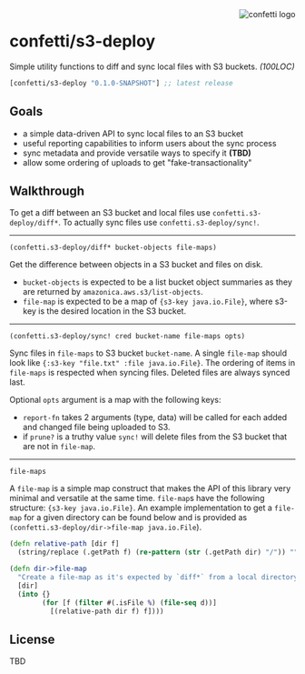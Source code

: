 <img src="https://cloud.githubusercontent.com/assets/97496/11431670/0ef1bb58-949d-11e5-83f7-d07cf1dd89c7.png" alt="confetti logo" align="right" />

# confetti/s3-deploy

Simple utility functions to diff and sync local files with S3 buckets. *(100LOC)*

[](dependency)
```clojure
[confetti/s3-deploy "0.1.0-SNAPSHOT"] ;; latest release
```
[](/dependency)

## Goals

- a simple data-driven API to sync local files to an S3 bucket
- useful reporting capabilities to inform users about the sync process
- sync metadata and provide versatile ways to specify it **(TBD)**
- allow some ordering of uploads to get "fake-transactionality"

## Walkthrough

To get a diff between an S3 bucket and local files use `confetti.s3-deploy/diff*`. To actually sync files use `confetti.s3-deploy/sync!`.

---

`(confetti.s3-deploy/diff* bucket-objects file-maps)`

Get the difference between objects in a S3 bucket and files on disk.

- `bucket-objects` is expected to be a list bucket object summaries as they are returned by `amazonica.aws.s3/list-objects`.
- `file-map` is expected to be a map of `{s3-key java.io.File}`, where s3-key is the desired location in the S3 bucket.

---

`(confetti.s3-deploy/sync! cred bucket-name file-maps opts)`

Sync files in `file-maps` to S3 bucket `bucket-name`. A single `file-map` should look like `{:s3-key "file.txt" :file java.io.File}`.
The ordering of items in `file-maps` is respected when syncing files. Deleted files are always synced last.

Optional `opts` argument is a map with the following keys:

- `report-fn` takes 2 arguments (type, data) will be called for each added and changed file being uploaded to S3.
- if `prune?` is a truthy value `sync!` will delete files from the S3 bucket that are not in `file-map`.

--- 

 `file-maps`

A `file-map` is a simple map construct that makes the API of this
library very minimal and versatile at the same time. `file-map`s
have the following structure: `{s3-key java.io.File}`. An example
implementation to get a `file-map` for a given directory can be found
below and is provided as `(confetti.s3-deploy/dir->file-map java.io.File`).

```clojure
(defn relative-path [dir f]
  (string/replace (.getPath f) (re-pattern (str (.getPath dir) "/")) ""))

(defn dir->file-map
  "Create a file-map as it's expected by `diff*` from a local directory."
  [dir]
  (into {}
        (for [f (filter #(.isFile %) (file-seq d))]
          [(relative-path dir f) f])))
```

## License

TBD
